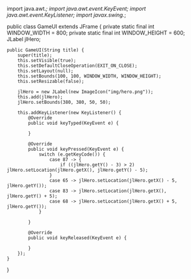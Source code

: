 import java.awt.*;
import java.awt.event.KeyEvent;
import java.awt.event.KeyListener;
import javax.swing.*;

public class GameUI extends JFrame {
    private static final int WINDOW_WIDTH = 800;
    private static final int WINDOW_HEIGHT = 600;
    JLabel jlHero;

    public GameUI(String title) {
        super(title);
        this.setVisible(true);
        this.setDefaultCloseOperation(EXIT_ON_CLOSE);
        this.setLayout(null);
        this.setBounds(100, 100, WINDOW_WIDTH, WINDOW_HEIGHT);
        this.setResizable(false);

        jlHero = new JLabel(new ImageIcon("img/hero.png"));
        this.add(jlHero);
        jlHero.setBounds(380, 380, 50, 50);

        this.addKeyListener(new KeyListener() {
            @Override
            public void keyTyped(KeyEvent e) {

            }

            @Override
            public void keyPressed(KeyEvent e) {
                switch (e.getKeyCode()) {
                    case 87 -> {
                        if ((jlHero.getY() - 3) > 2) jlHero.setLocation(jlHero.getX(), jlHero.getY() - 5);
                    }
                    case 65 -> jlHero.setLocation(jlHero.getX() - 5, jlHero.getY());
                    case 83 -> jlHero.setLocation(jlHero.getX(), jlHero.getY() + 5);
                    case 68 -> jlHero.setLocation(jlHero.getX() + 5, jlHero.getY());
                }

            }

            @Override
            public void keyReleased(KeyEvent e) {

            }
        });
    }
}
